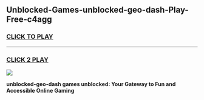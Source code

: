 
## Unblocked-Games-unblocked-geo-dash-Play-Free-c4agg
<h3>
<a href="https://premium76.site?title=unblocked-geo-dash&ref=23A">CLICK TO PLAY</a></h3>
<hr>

<h3>
<a href="https://premium76.site?title=unblocked-geo-dash&ref=23A">CLICK 2 PLAY</a>
  
</h3>

<a href="https://premium76.site?title=unblocked-geo-dash&ref=23A"><img src="https://clearcache.store/games.png"></a>


**unblocked-geo-dash games unblocked: Your Gateway to Fun and Accessible Online Gaming**
